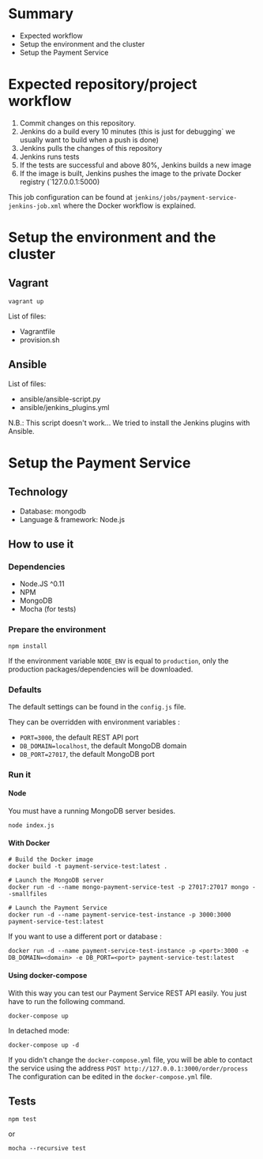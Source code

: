 # Summary

- Expected workflow
- Setup the environment and the cluster
- Setup the Payment Service

# Expected repository/project workflow

1. Commit changes on this repository.
2. Jenkins do a build every 10 minutes (this is just for debugging` we usually want to build when a push is done)
3. Jenkins pulls the changes of this repository
4. Jenkins runs tests
5. If the tests are successful and above 80%, Jenkins builds a new image
6. If the image is built, Jenkins pushes the image to the private Docker registry (`127.0.0.1:5000)

This job configuration can be found at `jenkins/jobs/payment-service-jenkins-job.xml` where the Docker workflow is 
explained.

# Setup the environment and the cluster

## Vagrant

    vagrant up
    
List of files:

- Vagrantfile
- provision.sh

## Ansible

List of files:

- ansible/ansible-script.py
- ansible/jenkins_plugins.yml

N.B.: This script doesn't work... We tried to install the Jenkins plugins with Ansible.

# Setup the Payment Service

## Technology

- Database: mongodb
- Language & framework: Node.js

## How to use it

### Dependencies

- Node.JS ^0.11
- NPM
- MongoDB
- Mocha (for tests)

### Prepare the environment

    npm install
    
If the environment variable `NODE_ENV` is equal to `production`, only the production packages/dependencies will be 
downloaded.
    
### Defaults

The default settings can be found in the `config.js` file.

They can be overridden with environment variables :

- `PORT=3000`, the default REST API port
- `DB_DOMAIN=localhost`, the default MongoDB domain
- `DB_PORT=27017`, the default MongoDB port

### Run it

#### Node

You must have a running MongoDB server besides.

    node index.js
    
#### With Docker

    # Build the Docker image
    docker build -t payment-service-test:latest .
    
    # Launch the MongoDB server
    docker run -d --name mongo-payment-service-test -p 27017:27017 mongo --smallfiles
    
    # Launch the Payment Service
    docker run -d --name payment-service-test-instance -p 3000:3000 payment-service-test:latest
    
If you want to use a different port or database :

    docker run -d --name payment-service-test-instance -p <port>:3000 -e DB_DOMAIN=<domain> -e DB_PORT=<port> payment-service-test:latest
    
#### Using docker-compose

With this way you can test our Payment Service REST API easily. You just have to run the following command.

    docker-compose up
    
In detached mode:

    docker-compose up -d
    
If you didn't change the `docker-compose.yml` file, you will be able to contact the service using the address 
`POST http://127.0.0.1:3000/order/process`
The configuration can be edited in the `docker-compose.yml` file.
    
## Tests

    npm test
    
or

    mocha --recursive test